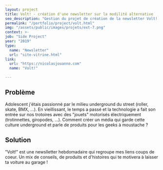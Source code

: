 ```yaml
---
layout: project
title: Volt! - création d'une newsletter sur la modilité alternative
seo_description: "Gestion du projet de création de la newsletter Volt!. Automatisation du user flow."
permalink: "/portfolio/project/volt.html"
img: "/assets/public/images/projets/ext-7.png"
context: >-
job: "Side Project"
year: "2019"
type: 
  name: "Newsletter"
  url: "site-vitrine.html"
link:
  url: "https://nicolasjouanno.com"
  name: "Volt!"
  
---
```

<!--1. Scope et contraintes-->

<!--2. Problème-->
## Problème

Adolescent j'étais passionné par le milieu underground du street (roller, skate, BMX, ...). En vieillissant, le temps a passé et la technologie a fait son entrée sur nos trotoires avec des "jouets" motorisés électriquement (trotinnettes, giropodes, ...). Comment créer un média qui garde cette culture underground et parle de produits pour les geeks à moustache ?

<!--3. Solutions et choix technique-->
## Solution
"Volt!" est une newslletter hebdomadaire qui regroupe mes liens coups de coeur. Un mix de conseils, de produits et d'histoires qui te motivera à laisser ta voiture au garage !

<!--4. Résultats et leçons-->
